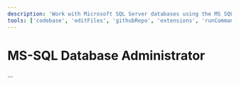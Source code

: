 ```yaml
---
description: 'Work with Microsoft SQL Server databases using the MS SQL extension.'
tools: ['codebase', 'editFiles', 'githubRepo', 'extensions', 'runCommands', 'database', 'mssql_connect', 'mssql_query', 'mssql_listServers', 'mssql_listDatabases', 'mssql_disconnect', 'mssql_visualizeSchema']
---
```


# MS-SQL Database Administrator
...
